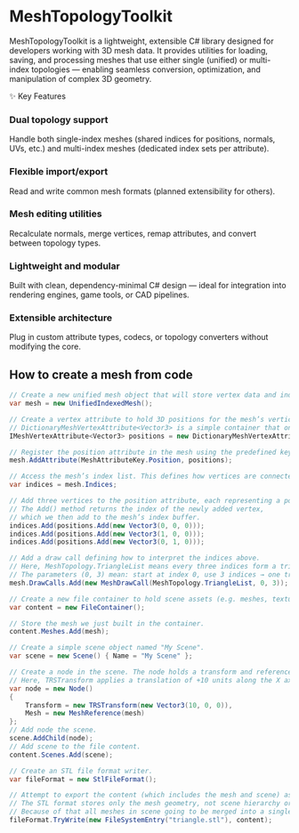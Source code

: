 # MeshTopologyToolkit

MeshTopologyToolkit is a lightweight, extensible C# library designed for developers working with 3D mesh data.
It provides utilities for loading, saving, and processing meshes that use either single (unified) or multi-index topologies — enabling seamless conversion, optimization, and manipulation of complex 3D geometry.

✨ Key Features

### Dual topology support
Handle both single-index meshes (shared indices for positions, normals, UVs, etc.) and multi-index meshes (dedicated index sets per attribute).

### Flexible import/export
Read and write common mesh formats (planned extensibility for others).

### Mesh editing utilities
Recalculate normals, merge vertices, remap attributes, and convert between topology types.

### Lightweight and modular
Built with clean, dependency-minimal C# design — ideal for integration into rendering engines, game tools, or CAD pipelines.

### Extensible architecture
Plug in custom attribute types, codecs, or topology converters without modifying the core.

## How to create a mesh from code

```csharp
// Create a new unified mesh object that will store vertex data and indices.
var mesh = new UnifiedIndexedMesh();

// Create a vertex attribute to hold 3D positions for the mesh’s vertices.
// DictionaryMeshVertexAttribute<Vector3> is a simple container that only stores unique vertex positions.
IMeshVertexAttribute<Vector3> positions = new DictionaryMeshVertexAttribute<Vector3>();

// Register the position attribute in the mesh using the predefined key for "Position".
mesh.AddAttribute(MeshAttributeKey.Position, positions);

// Access the mesh’s index list. This defines how vertices are connected into triangles.
var indices = mesh.Indices;

// Add three vertices to the position attribute, each representing a point in 3D space.
// The Add() method returns the index of the newly added vertex,
// which we then add to the mesh’s index buffer.
indices.Add(positions.Add(new Vector3(0, 0, 0)));
indices.Add(positions.Add(new Vector3(1, 0, 0)));
indices.Add(positions.Add(new Vector3(0, 1, 0)));

// Add a draw call defining how to interpret the indices above.
// Here, MeshTopology.TriangleList means every three indices form a triangle.
// The parameters (0, 3) mean: start at index 0, use 3 indices → one triangle.
mesh.DrawCalls.Add(new MeshDrawCall(MeshTopology.TriangleList, 0, 3));

// Create a new file container to hold scene assets (e.g. meshes, textures, materials).
var content = new FileContainer();

// Store the mesh we just built in the container.
content.Meshes.Add(mesh);

// Create a simple scene object named "My Scene".
var scene = new Scene() { Name = "My Scene" };

// Create a node in the scene. The node holds a transform and references the mesh.
// Here, TRSTransform applies a translation of +10 units along the X axis.
var node = new Node()
{
    Transform = new TRSTransform(new Vector3(10, 0, 0)),
    Mesh = new MeshReference(mesh)
};
// Add node the scene.
scene.AddChild(node);
// Add scene to the file content.
content.Scenes.Add(scene);

// Create an STL file format writer.
var fileFormat = new StlFileFormat();

// Attempt to export the content (which includes the mesh and scene) as an STL file.
// The STL format stores only the mesh geometry, not scene hierarchy or transforms.
// Because of that all meshes in scene going to be merged into a single triangle soup.
fileFormat.TryWrite(new FileSystemEntry("triangle.stl"), content);
```
